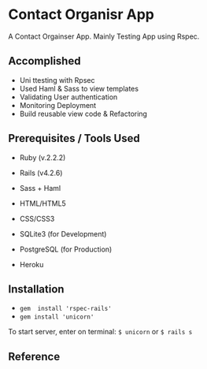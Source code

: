 # Contact Organisr App

A Contact Orgainser App. Mainly Testing App using Rspec.

## Accomplished

* Uni ttesting with Rpsec
* Used Haml & Sass to view templates
* Validating User authentication
* Monitoring Deployment
* Build reusable view code & Refactoring

## Prerequisites / Tools Used

* Ruby (v.2.2.2)

* Rails (v4.2.6)

* Sass + Haml

* HTML/HTML5

* CSS/CSS3

* SQLite3 (for Development)

* PostgreSQL (for Production)

* Heroku

## Installation

* `gem  install 'rspec-rails'`
* `gem install 'unicorn'`

To start server, enter on terminal: `$ unicorn` or `$ rails s`

## Reference
